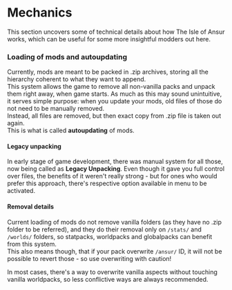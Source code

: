 # Mechanics
This section uncovers some of technical details about how The Isle of Ansur works, which
can be useful for some more insightful modders out here.

### Loading of mods and autoupdating
Currently, mods are meant to be packed in .zip archives, storing all the hierarchy coherent
to what they want to append.  
This system allows the game to remove all non-vanilla packs and unpack them right away, 
when game starts. As much as this may sound unintuitive, it serves simple purpose: when
you update your mods, old files of those do not need to be manually removed.  
Instead, all files are removed, but then exact copy from .zip file is taken out again.  
This is what is called **autoupdating** of mods.

#### Legacy unpacking
In early stage of game development, there was manual system for all those, now being called
as **Legacy Unpacking**. Even though it gave you full control over files, the benefits of
it weren't really strong - but for ones who would prefer this approach, there's respective
option available in menu to be activated.

#### Removal details
Current loading of mods do not remove vanilla folders (as they have no .zip folder to
be referred), and they do their removal only on `/stats/` and `/worlds/` folders, so
statpacks, worldpacks and globalpacks can benefit from this system.  
This also means though, that if your pack overwrite `/ansur/` ID, it will not be possible
to revert those - so use overwriting with caution!  

In most cases, there's a way to overwrite vanilla aspects without touching vanilla
worldpacks, so less conflictive ways are always recommended.